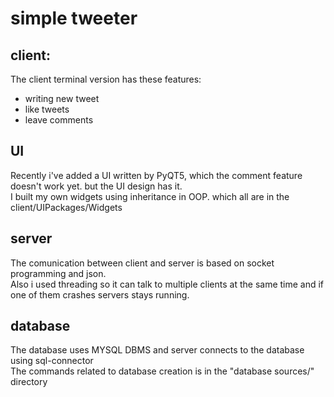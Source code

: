 # simple tweeter

## client:
The client terminal version has these features:
* writing new tweet 
* like tweets
* leave comments
## UI
Recently i've added a UI written by PyQT5, which the comment feature doesn't work yet. but the UI design has it.<br />
I built my own widgets using inheritance in OOP. which all are in the client/UIPackages/Widgets

## server
The comunication between client and server is based on socket programming and json.<br /> 
Also i used threading so it can talk to multiple clients at the same time and if one of them crashes servers stays running. <br /> 

## database
The database uses MYSQL DBMS and server connects to the database using sql-connector <br /> 
The commands related to database creation is in the "database sources/" directory
